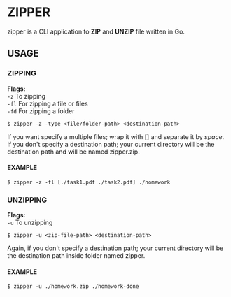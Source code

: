 # ZIPPER

zipper is a CLI application to **ZIP** and **UNZIP** file written in Go.

## USAGE

### ZIPPING

**Flags:**  
`-z` To zipping  
`-fl` For zipping a file or files  
`-fd` For zipping a folder

```
$ zipper -z -type <file/folder-path> <destination-path>
```

If you want specify a multiple files; wrap it with [] and separate it by _space_.  
If you don't specify a destination path; your current directory will be the destination path and will be named zipper.zip.

#### EXAMPLE

```
$ zipper -z -fl [./task1.pdf ./task2.pdf] ./homework
```

### UNZIPPING

**Flags:**  
`-u` To unzipping

```
$ zipper -u <zip-file-path> <destination-path>
```

Again, if you don't specify a destination path; your current directory will be the destination path inside folder named zipper.

#### EXAMPLE

```
$ zipper -u ./homework.zip ./homework-done
```
